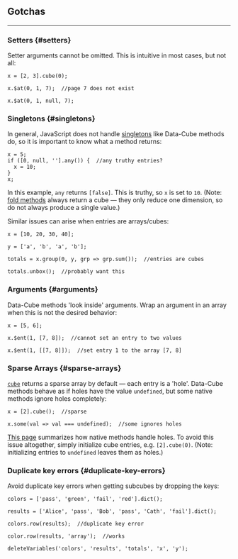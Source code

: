 ## Gotchas

---

### Setters {#setters}

Setter arguments cannot be omitted. This is intuitive in most cases, but not all:

```
x = [2, 3].cube(0);
```
```
x.$at(0, 1, 7);  //page 7 does not exist
```
```
x.$at(0, 1, null, 7);
```

### Singletons {#singletons}

In general, JavaScript does not handle [singletons](?arguments#singletons) like Data-Cube methods do, so it is important to know what a method returns: 

```
x = 5;
if ([0, null, ''].any()) {  //any truthy entries?
  x = 10;
}
x;
```

In this example, `any` returns `[false]`. This is truthy, so `x` is set to `10`. (Note: [fold methods](?fold) always return a cube &mdash; they only reduce one dimension, so do not always produce a single value.)

Similar issues can arise when entries are arrays/cubes:

```
x = [10, 20, 30, 40];
```
```
y = ['a', 'b', 'a', 'b'];
```
```
totals = x.group(0, y, grp => grp.sum());  //entries are cubes
```
```
totals.unbox();  //probably want this
```

### Arguments {#arguments}

Data-Cube methods 'look inside' arguments. Wrap an argument in an array when this is not the desired behavior:

```
x = [5, 6];
```
```
x.$ent(1, [7, 8]);  //cannot set an entry to two values
```
```
x.$ent(1, [[7, 8]]);  //set entry 1 to the array [7, 8]  
```

### Sparse Arrays {#sparse-arrays}

[`cube`](?create#method_cube) returns a sparse array by default &mdash; each entry is a 'hole'. Data-Cube methods behave as if holes have the value `undefined`, but some native methods ignore holes completely:

```
x = [2].cube();  //sparse
```
```
x.some(val => val === undefined);  //some ignores holes
```

[This page](http://2ality.com/2015/09/holes-arrays-es6.html) summarizes how native methods handle holes. To avoid this issue altogether, simply initialize cube entries, e.g. `[2].cube(0)`. (Note: initializing entries to `undefined` leaves them as holes.)

### Duplicate key errors {#duplicate-key-errors}

Avoid duplicate key errors when getting subcubes by dropping the keys:

```
colors = ['pass', 'green', 'fail', 'red'].dict();
```
```
results = ['Alice', 'pass', 'Bob', 'pass', 'Cath', 'fail'].dict();
```
```
colors.row(results);  //duplicate key error
```
```
color.row(results, 'array');  //works
```

```{.no-input .no-output}
deleteVariables('colors', 'results', 'totals', 'x', 'y');
```